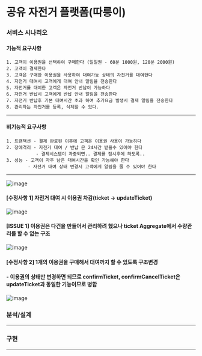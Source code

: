 # 공유 자전거 플랫폼(따릉이)

### 서비스 시나리오

#### 기능적 요구사항

    1. 고객이 이용권을 선택하여 구매한다 (일일권 - 60분 1000원, 120분 2000원)
    2. 고객이 결제한다
    3. 고객은 구매한 이용권을 사용하여 대여가능 상태의 자전거를 대여한다
    4. 자전거 대여시 고객에게 대여 안내 알림을 전송한다
    5. 자전거를 대여한 고객은 자전거 반납이 가능하다
    6. 자전거 반납시 고객에게 반납 안내 알림을 전송한다
    7. 자전거 반납후 기본 대여시간 초과 하여 추가요금 발생시 결제 알림을 전송한다
    8. 관리자는 자전거를 등록, 삭제할 수 있다.

*****

#### 비기능적 요구사항
    
    1. 트랜잭션 - 결제 완료된 이후에 고객은 이용권 사용이 가능하다
    2. 장애격리 - 자전거 대여 / 반납 은 24시간 받을수 있어야 한다
               - 결제시스템이 과중되면.. 결제를 잠시후에 하도록.. 
    3. 성능 - 고객이 자주 남은 대여시간을 확인 가능해야 한다
            - 자전거 대여 상태 변경시 고객에게 알림을 줄 수 있어야 한다 
*****

![image](https://user-images.githubusercontent.com/61194075/122356178-81cd8400-cf8d-11eb-9bc2-3d40f7bcea82.png)

#### [수정사항 1] 자전거 대여 시 이용권 차감(ticket → updateTicket)
![image](https://user-images.githubusercontent.com/61194075/122364665-eb04c580-cf94-11eb-991e-10a08f2a36cf.png)

#### [ISSUE 1] 이용권은 다건을 만들어서 관리하려 했으나 ticket Aggregate에서 수량관리를 할 수 없는 구조
![image](https://user-images.githubusercontent.com/61194075/122494190-de7b7e00-d023-11eb-98d3-9f634f43bb81.png)

#### [수정사항 2] 1개의 이용권을 구매해서 대여까지 할 수 있도록 구조변경
#### - 이용권의 상태만 변경하면 되므로 confirmTicket, confirmCancelTicket은 updateTicket과 동일한 기능이므로 병합
![image](https://user-images.githubusercontent.com/61194075/122495371-dcfe8580-d024-11eb-863e-77f6b84333f6.png)

### 분석/설계

*****

### 구현

*****



